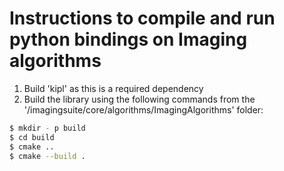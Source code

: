 # Instructions to compile and run python bindings on Imaging algorithms
1. Build 'kipl' as this is a required dependency
2. Build the library using the following commands from the '<git root>/imagingsuite/core/algorithms/ImagingAlgorithms' folder: 
```bash
$ mkdir - p build
$ cd build
$ cmake ..
$ cmake --build .
```
